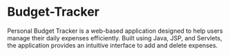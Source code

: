 # Budget-Tracker
Personal Budget Tracker is a web-based application designed to help users manage their daily expenses efficiently. Built using Java, JSP, and Servlets, the application provides an intuitive interface to add and delete expenses. 
